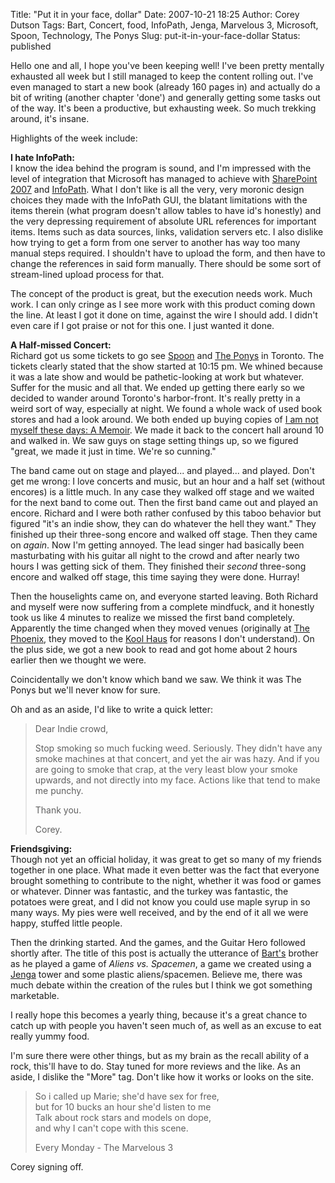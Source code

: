 Title: "Put it in your face, dollar"
Date: 2007-10-21 18:25
Author: Corey Dutson
Tags: Bart, Concert, food, InfoPath, Jenga, Marvelous 3, Microsoft, Spoon, Technology, The Ponys
Slug: put-it-in-your-face-dollar
Status: published

Hello one and all, I hope you've been keeping well! I've been pretty
mentally exhausted all week but I still managed to keep the content
rolling out. I've even managed to start a new book (already 160 pages
in) and actually do a bit of writing (another chapter 'done') and
generally getting some tasks out of the way. It's been a productive, but
exhausting week. So much trekking around, it's insane.

Highlights of the week include:

**I hate InfoPath:**  
I know the idea behind the program is sound, and I'm impressed with the
level of integration that Microsoft has managed to achieve with
[SharePoint
2007](http://office.microsoft.com/en-us/sharepointserver/FX100492001033.aspx "Microsoft SharePoint 2007")
and
[InfoPath](http://office.microsoft.com/en-us/infopath/FX100487661033.aspx "InfoPath 2007").
What I don't like is all the very, very moronic design choices they made
with the InfoPath GUI, the blatant limitations with the items therein
(what program doesn't allow tables to have id's honestly) and the very
depressing requirement of absolute URL references for important items.
Items such as data sources, links, validation servers etc. I also
dislike how trying to get a form from one server to another has way too
many manual steps required. I shouldn't have to upload the form, and
then have to change the references in said form manually. There should
be some sort of stream-lined upload process for that.

The concept of the product is great, but the execution needs work. Much
work. I can only cringe as I see more work with this product coming down
the line. At least I got it done on time, against the wire I should add.
I didn't even care if I got praise or not for this one. I just wanted it
done.

**A Half-missed Concert:**  
Richard got us some tickets to go see
[Spoon](http://www.spoontheband.com/ "Spoon") and [The
Ponys](http://www.theponys.com/ "The Ponys") in Toronto. The tickets
clearly stated that the show started at 10:15 pm. We whined because it
was a late show and would be pathetic-looking at work but whatever.
Suffer for the music and all that. We ended up getting there early so we
decided to wander around Toronto's harbor-front. It's really pretty in a
weird sort of way, especially at night. We found a whole wack of used
book stores and had a look around. We both ended up buying copies of [I
am not myself these days: A
Memoir](http://www.iamnotmyselfthesedays.com/ "I am not myself these days").
We made it back to the concert hall around 10 and walked in. We saw guys
on stage setting things up, so we figured "great, we made it just in
time. We're so cunning."



The band came out on stage and played... and played... and played. Don't
get me wrong: I love concerts and music, but an hour and a half set
(without encores) is a little much. In any case they walked off stage
and we waited for the next band to come out. Then the first band came
out and played an encore. Richard and I were both rather confused by
this taboo behavior but figured "it's an indie show, they can do
whatever the hell they want." They finished up their three-song encore
and walked off stage. Then they came on *again*. Now I'm getting
annoyed. The lead singer had basically been masturbating with his guitar
all night to the crowd and after nearly two hours I was getting sick of
them. They finished their *second* three-song encore and walked off
stage, this time saying they were done. Hurray!

Then the houselights came on, and everyone started leaving. Both Richard
and myself were now suffering from a complete mindfuck, and it honestly
took us like 4 minutes to realize we missed the first band completely.
Apparently the time changed when they moved venues (originally at [The
Phoenix](http://www.toronto.com/bars_clubs/listing/000-100-062 "The Phoenix"),
they moved to the [Kool Haus](http://www.theguvernment.com/ "Kool Haus")
for reasons I don't understand). On the plus side, we got a new book to
read and got home about 2 hours earlier then we thought we were.

Coincidentally we don't know which band we saw. We think it was The
Ponys but we'll never know for sure.

Oh and as an aside, I'd like to write a quick letter:

> Dear Indie crowd,
>
> Stop smoking so much fucking weed. Seriously. They didn't have any
> smoke machines at that concert, and yet the air was hazy. And if you
> are going to smoke that crap, at the very least blow your smoke
> upwards, and not directly into my face. Actions like that tend to make
> me punchy.
>
> Thank you.
>
> Corey.

**Friendsgiving:**  
Though not yet an official holiday, it was great to get so many of my
friends together in one place. What made it even better was the fact
that everyone brought something to contribute to the night, whether it
was food or games or whatever. Dinner was fantastic, and the turkey was
fantastic, the potatoes were great, and I did not know you could use
maple syrup in so many ways. My pies were well received, and by the end
of it all we were happy, stuffed little people.

Then the drinking started. And the games, and the Guitar Hero followed
shortly after. The title of this post is actually the utterance of
[Bart's](http://bart.whahay.net/ "Bartek!") brother as he played a game
of *Aliens vs. Spacemen*, a game we created using a
[Jenga](http://www.hasbro.com/games/family-games/jenga/ "Jenga") tower
and some plastic aliens/spacemen. Believe me, there was much debate
within the creation of the rules but I think we got something
marketable.

I really hope this becomes a yearly thing, because it's a great chance
to catch up with people you haven't seen much of, as well as an excuse
to eat really yummy food.

I'm sure there were other things, but as my brain as the recall ability
of a rock, this'll have to do. Stay tuned for more reviews and the like.
As an aside, I dislike the "More" tag. Don't like how it works or looks
on the site.

> So i called up Marie; she'd have sex for free,  
>  but for 10 bucks an hour she'd listen to me  
>  Talk about rock stars and models on dope,  
>  and why I can't cope with this scene.
>
> Every Monday - The Marvelous 3

Corey signing off.
